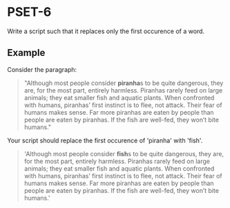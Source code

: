 # PSET-6

Write a script such that it replaces only the first occurence of a word.

## Example

Consider the paragraph:
 > "Although most people consider **piranha**s to be quite dangerous, they are, for the most part, entirely harmless. Piranhas rarely feed on large animals; they eat smaller fish and aquatic plants. When confronted with humans, piranhas’ first instinct is to flee, not attack. Their fear of humans makes sense. Far more piranhas are eaten by people than people are eaten by piranhas. If the fish are well-fed, they won’t bite humans."

Your script should replace the first occurence of 'piranha' with 'fish'.

 > 'Although most people consider **fish**s to be quite dangerous, they are, for the most part, entirely harmless. Piranhas rarely feed on large animals; they eat smaller fish and aquatic plants. When confronted with humans, piranhas’ first instinct is to flee, not attack. Their fear of humans makes sense. Far more piranhas are eaten by people than people are eaten by piranhas. If the fish are well-fed, they won’t bite humans.'